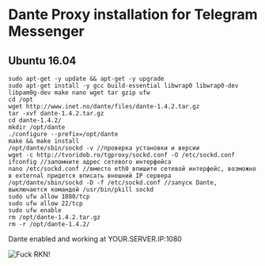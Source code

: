 # Dante Proxy installation for Telegram Messenger

## Ubuntu 16.04

	sudo apt-get -y update && apt-get -y upgrade
	sudo apt-get install -y gcc build-essential libwrap0 libwrap0-dev libpam0g-dev make nano wget tar gzip ufw
	cd /opt
	wget http://www.inet.no/dante/files/dante-1.4.2.tar.gz
	tar -xvf dante-1.4.2.tar.gz
	cd dante-1.4.2/
	mkdir /opt/dante
	./configure --prefix=/opt/dante
	make && make install
	/opt/dante/sbin/sockd -v //проверка установки и версии
	wget -c http://tvoridob.ro/tgproxy/sockd.conf -O /etc/sockd.conf
	ifconfig //запомните адрес сетевого интерфейса
	nano /etc/sockd.conf //вместо eth0 впишите сетевой интерфейс, возможно в external придется вписать внешний IP сервера
	/opt/dante/sbin/sockd -D -f /etc/sockd.conf //запуск Dante, выключается командой /usr/bin/pkill sockd
	sudo ufw allow 1080/tcp
	sudo ufw allow 22/tcp
	sudo ufw enable
	rm /opt/dante-1.4.2.tar.gz
	rm -r /opt/dante-1.4.2/

Dante enabled and working at YOUR.SERVER.IP:1080

![Fuck RKN!](https://img.shields.io/badge/Fuck-RKN-brightgreen.svg)
